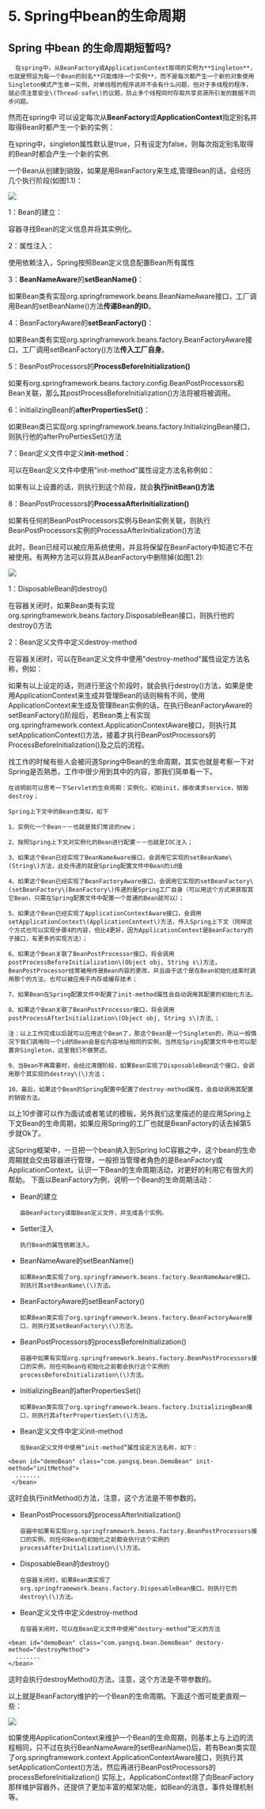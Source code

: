 # 5. Spring中bean的生命周期

## **Spring 中bean 的生命周期短暂吗?**

      在spring中，从BeanFactory或ApplicationContext取得的实例为**Singleton**，也就是预设为每一个Bean的别名**只能维持一个实例**，而不是每次都产生一个新的对象使用Singleton模式产生单一实例，对单线程的程序说并不会有什么问题，但对于多线程的程序，就必须注意安全\(Thread-safe\)的议题，防止多个线程同时存取共享资源所引发的数据不同步问题。

然而在spring中 可以设定每次从**BeanFactory**或**ApplicationContext**指定别名并取得Bean时都产生一个新的实例：

在spring中，singleton属性默认是true，只有设定为false，则每次指定别名取得的Bean时都会产生一个新的实例.

一个Bean从创建到销毁，如果是用BeanFactory来生成,管理Bean的话，会经历几个执行阶段\(如图1.1\)：

![](../../../../.gitbook/assets/image%20%28244%29.png)

1：Bean的建立：

容器寻找Bean的定义信息并将其实例化。

2：属性注入：

使用依赖注入，Spring按照Bean定义信息配置Bean所有属性

3：**BeanNameAware**的**setBeanName\(\)**：

如果Bean类有实现org.springframework.beans.BeanNameAware接口，工厂调用Bean的setBeanName\(\)方法**传递Bean的ID**。

4：BeanFactoryAware的**setBeanFactory\(\)**：

如果Bean类有实现org.springframework.beans.factory.BeanFactoryAware接口，工厂调用setBeanFactory\(\)方法**传入工厂自身**。

5：BeanPostProcessors的**ProcessBeforeInitialization\(\)**

如果有org.springframework.beans.factory.config.BeanPostProcessors和Bean关联，那么其postProcessBeforeInitialization\(\)方法将被将被调用。

6：initializingBean的**afterPropertiesSet\(\)**：

如果Bean类已实现org.springframework.beans.factory.InitializingBean接口，则执行他的afterProPertiesSet\(\)方法

7：Bean定义文件中定义**init-method**：

可以在Bean定义文件中使用"init-method"属性设定方法名称例如：

如果有以上设置的话，则执行到这个阶段，就会**执行initBean\(\)方法**

8：BeanPostProcessors的**ProcessaAfterInitialization\(\)**

如果有任何的BeanPostProcessors实例与Bean实例关联，则执行BeanPostProcessors实例的ProcessaAfterInitialization\(\)方法

此时，Bean已经可以被应用系统使用，并且将保留在BeanFactory中知道它不在被使用。有两种方法可以将其从BeanFactory中删除掉\(如图1.2\):

![](../../../../.gitbook/assets/image%20%28269%29.png)

1：DisposableBean的destroy\(\)

在容器关闭时，如果Bean类有实现org.springframework.beans.factory.DisposableBean接口，则执行他的destroy\(\)方法

2：Bean定义文件中定义destroy-method

在容器关闭时，可以在Bean定义文件中使用"destroy-method"属性设定方法名称，例如：

如果有以上设定的话，则进行至这个阶段时，就会执行destroy\(\)方法，如果是使用ApplicationContext来生成并管理Bean的话则稍有不同，使用ApplicationContext来生成及管理Bean实例的话，在执行BeanFactoryAware的setBeanFactory\(\)阶段后，若Bean类上有实现org.springframework.context.ApplicationContextAware接口，则执行其setApplicationContext\(\)方法，接着才执行BeanPostProcessors的ProcessBeforeInitialization\(\)及之后的流程。

找工作的时候有些人会被问道Spring中Bean的生命周期，其实也就是考察一下对Spring是否熟悉，工作中很少用到其中的内容，那我们简单看一下。

    在说明前可以思考一下Servlet的生命周期：实例化，初始init，接收请求service，销毁destroy；

    Spring上下文中的Bean也类似，如下

    1、实例化一个Bean－－也就是我们常说的new；

    2、按照Spring上下文对实例化的Bean进行配置－－也就是IOC注入；

    3、如果这个Bean已经实现了BeanNameAware接口，会调用它实现的setBeanName\(String\)方法，此处传递的就是Spring配置文件中Bean的id值

    4、如果这个Bean已经实现了BeanFactoryAware接口，会调用它实现的setBeanFactory\(setBeanFactory\(BeanFactory\)传递的是Spring工厂自身（可以用这个方式来获取其它Bean，只需在Spring配置文件中配置一个普通的Bean就可以）；

    5、如果这个Bean已经实现了ApplicationContextAware接口，会调用setApplicationContext\(ApplicationContext\)方法，传入Spring上下文（同样这个方式也可以实现步骤4的内容，但比4更好，因为ApplicationContext是BeanFactory的子接口，有更多的实现方法）；

    6、如果这个Bean关联了BeanPostProcessor接口，将会调用postProcessBeforeInitialization\(Object obj, String s\)方法，BeanPostProcessor经常被用作是Bean内容的更改，并且由于这个是在Bean初始化结束时调用那个的方法，也可以被应用于内存或缓存技术；

    7、如果Bean在Spring配置文件中配置了init-method属性会自动调用其配置的初始化方法。

    8、如果这个Bean关联了BeanPostProcessor接口，将会调用postProcessAfterInitialization\(Object obj, String s\)方法、；

    注：以上工作完成以后就可以应用这个Bean了，那这个Bean是一个Singleton的，所以一般情况下我们调用同一个id的Bean会是在内容地址相同的实例，当然在Spring配置文件中也可以配置非Singleton，这里我们不做赘述。

    9、当Bean不再需要时，会经过清理阶段，如果Bean实现了DisposableBean这个接口，会调用那个其实现的destroy\(\)方法；

    10、最后，如果这个Bean的Spring配置中配置了destroy-method属性，会自动调用其配置的销毁方法。

以上10步骤可以作为面试或者笔试的模板，另外我们这里描述的是应用Spring上下文Bean的生命周期，如果应用Spring的工厂也就是BeanFactory的话去掉第5步就Ok了。



 这Spring框架中，一旦把一个bean纳入到Spring IoC容器之中，这个bean的生命周期就会交由容器进行管理，一般担当管理者角色的是BeanFactory或ApplicationContext。认识一下Bean的生命周期活动，对更好的利用它有很大的帮助。    下面以BeanFactory为例，说明一个Bean的生命周期活动：

* Bean的建立

      由BeanFactory读取Bean定义文件，并生成各个实例。

* Setter注入

      执行Bean的属性依赖注入。

* BeanNameAware的setBeanName\(\)

      如果Bean类实现了org.springframework.beans.factory.BeanNameAware接口，则执行其setBeanName\(\)方法。

* BeanFactoryAware的setBeanFactory\(\)

      如果Bean类实现了org.springframework.beans.factory.BeanFactoryAware接口，则执行其setBeanFactory\(\)方法。

* BeanPostProcessors的processBeforeInitialization\(\)

      容器中如果有实现org.springframework.beans.factory.BeanPostProcessors接口的实例，则任何Bean在初始化之前都会执行这个实例的processBeforeInitialization\(\)方法。

* InitializingBean的afterPropertiesSet\(\)

      如果Bean类实现了org.springframework.beans.factory.InitializingBean接口，则执行其afterPropertiesSet\(\)方法。

* Bean定义文件中定义init-method

      在Bean定义文件中使用“init-method”属性设定方法名称，如下：

```text
<bean id="demoBean" class="com.yangsq.bean.DemoBean" init-method="initMethod">
  .......
 </bean>
```

这时会执行initMethod\(\)方法，注意，这个方法是不带参数的。

* BeanPostProcessors的processAfterInitialization\(\)

      容器中如果有实现org.springframework.beans.factory.BeanPostProcessors接口的实例，则任何Bean在初始化之前都会执行这个实例的processAfterInitialization\(\)方法。

* DisposableBean的destroy\(\)

      在容器关闭时，如果Bean类实现了org.springframework.beans.factory.DisposableBean接口，则执行它的destroy\(\)方法。

* Bean定义文件中定义destroy-method

      在容器关闭时，可以在Bean定义文件中使用“destory-method”定义的方法

```text
<bean id="demoBean" class="com.yangsq.bean.DemoBean" destory-method="destroyMethod">
  .......
</bean>
```

这时会执行destroyMethod\(\)方法，注意，这个方法是不带参数的。

   以上就是BeanFactory维护的一个Bean的生命周期。下面这个图可能更直观一些：

![](../../../../.gitbook/assets/image%20%28281%29.png)

如果使用ApplicationContext来维护一个Bean的生命周期，则基本上与上边的流程相同，只不过在执行BeanNameAware的setBeanName\(\)后，若有Bean类实现了org.springframework.context.ApplicationContextAware接口，则执行其setApplicationContext\(\)方法，然后再进行BeanPostProcessors的processBeforeInitialization\(\)   实际上，ApplicationContext除了向BeanFactory那样维护容器外，还提供了更加丰富的框架功能，如Bean的消息，事件处理机制等。

